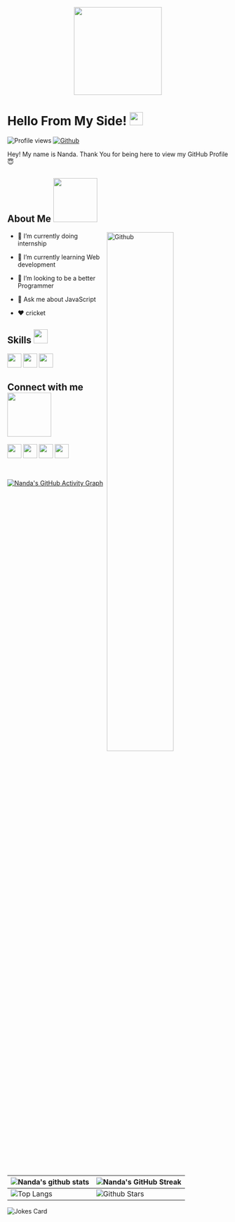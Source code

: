 <p align="center">
    <img width="200" src="blob:https://web.whatsapp.com/59150d51-c951-43a5-91a5-f4037ccdb081">
</p>

<h1> Hello From My Side! <img src = "https://raw.githubusercontent.com/MartinHeinz/MartinHeinz/master/wave.gif" width = 30px> </h1>
<p align='center'>
</p>


![Profile views](https://visitor-badge.glitch.me/badge?page_id=nandakishorpalei.nandakishorpalei)
[![Github](https://img.shields.io/github/followers/nandakishorpalei?label=Follow&style=social)](https://github.com/nandakishorpalei)

<div size='20px'> Hey! My name is Nanda. Thank You for being here to view my GitHub Profile 😇 
</div>

<h2> About Me <img src = "https://media0.giphy.com/media/KDDpcKigbfFpnejZs6/giphy.gif?cid=ecf05e47oy6f4zjs8g1qoiystc56cu7r9tb8a1fe76e05oty&rid=giphy.gif" width = 100px></h2>

<img width="55%" align="right" alt="Github" src="https://raw.githubusercontent.com/onimur/.github/master/.resources/git-header.svg" />

- 🔭 I’m currently doing internship
  
- 🌱 I’m currently learning Web development
  
- 👯 I’m looking to be a better Programmer
  
- 💬 Ask me about JavaScript
  
- ❤ cricket

<h2> Skills <img src = "https://media2.giphy.com/media/QssGEmpkyEOhBCb7e1/giphy.gif?cid=ecf05e47a0n3gi1bfqntqmob8g9aid1oyj2wr3ds3mg700bl&rid=giphy.gif" width = 32px> </h2>
 <img width ='32px' src ='https://raw.githubusercontent.com/rahulbanerjee26/githubAboutMeGenerator/main/icons/javascript.svg'>
<img width ='32px' src ='https://raw.githubusercontent.com/rahulbanerjee26/githubAboutMeGenerator/main/icons/css.svg'>
<img width ='32px' src ='https://raw.githubusercontent.com/rahulbanerjee26/githubAboutMeGenerator/main/icons/html.svg'>



<h2> Connect with me <img src='https://raw.githubusercontent.com/ShahriarShafin/ShahriarShafin/main/Assets/handshake.gif' width="100px"> </h2>
<a href = 'https://www.linkedin.com/in/nanda-kishor-palei-234846203'> <img width = '32px' align= 'center' src="https://raw.githubusercontent.com/rahulbanerjee26/githubAboutMeGenerator/main/icons/linked-in-alt.svg"/></a> 
<a href = 'https://twitter.com/NandaPalei?t=YSSiHC5OgW6U9qmuxiZLVw&s=08'> <img width = '32px' align= 'center' src="https://raw.githubusercontent.com/rahulbanerjee26/githubAboutMeGenerator/main/icons/twitter.svg"/></a> 
<a href = 'https://www.instagram.com/nkp_45_/'> <img width = '32px' align= 'center' src="https://raw.githubusercontent.com/rahulbanerjee26/githubAboutMeGenerator/main/icons/instagram.svg"/></a> 
<a href = 'https://www.facebook.com/arman.rahul.52'> <img width = '32px' align= 'center' src="https://raw.githubusercontent.com/rahulbanerjee26/githubAboutMeGenerator/main/icons/facebook.svg"/></a>
  
<br>
<br>
  <br>
  
[![Nanda's GitHub Activity Graph](https://activity-graph.herokuapp.com/graph?username=nandakishorpalei&theme=tokyonight)](https://git.io/praveenscience)

| ![Nanda's github stats](https://github-readme-stats.vercel.app/api?username=nandakishorpalei&show_icons=true&theme=tokyonight) | ![Nanda's GitHub Streak](https://github-readme-streak-stats.herokuapp.com/?user=nandakishorpalei&theme=tokyonight) |
| --- | --- |
| ![Top Langs](https://github-readme-stats.vercel.app/api/top-langs/?username=nandakishorpalei&theme=tokyonight) | ![Github Stars](https://github-readme-stats.vercel.app/api?username=nandakishorpalei&show_icons=true&locale=en&count_private=true&hide_rank=true&custom_title=My%20GitHub%20Stats&disable_animations=true&theme=tokyonight) |

![Jokes Card](https://readme-jokes.vercel.app/api?theme=tokyonight)

